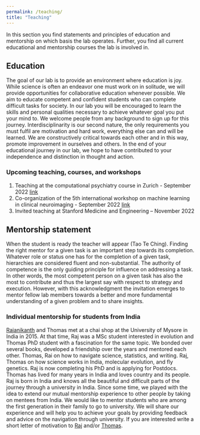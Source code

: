 ```yaml
---
permalink: /teaching/
title: "Teaching"
---
```

In this section you find statements and principles of education and mentorship on which basis the lab operates. Further, you find all current educational and mentorship courses the lab is involved in.

## Education 

The goal of our lab is to provide an environment where education is joy. While science is often an endeavor one must work on in solitude, we will provide opportunities for collaborative education whenever possible. We aim to educate competent and confident students who can complete difficult tasks for society. In our lab you will be encouraged to learn the skills and personal qualities necessary to achieve whatever goal you put your mind to. We welcome people from any background to sign up for this journey. Interdisciplinarity is our second nature, the only requirements you must fulfil are motivation and hard work, everything else can and will be learned. We are constructively critical towards each other and in this way, promote improvement in ourselves and others. In the end of your educational journey in our lab, we hope to have contributed to your independence and distinction in thought and action.

### Upcoming teaching, courses, and workshops
1) Teaching at the computational psychiatry course in Zurich - September 2022 [link](https://www.translationalneuromodeling.org/cpcourse/)
2) Co-organization of the 5th international workshop on machine learning in clinical neuroimaging - September 2022 [link](https://mlcnws.com)
3) Invited teaching at Stanford Medicine and Engineering – November 2022

## Mentorship statement
When the student is ready the teacher will appear (Tao Te Ching). Finding the right mentor for a given task is an important step towards its completion. Whatever role or status one has for the completion of a given task, hierarchies are considered fluent and non-substantial. The authority of competence is the only guiding principle for influence on addressing a task. In other words, the most competent person on a given task has also the most to contribute and thus the largest say with respect to strategy and execution. However, with this acknowledgment the invitation emerges to mentor fellow lab members towards a better and more fundamental understanding of a given problem and to share insights.

### Individual mentorship for students from India

[Rajanikanth](https://www.evolutionguy.net) and Thomas met at a chai shop at the University of Mysore in India in 2015. At that time, Raj was a MSc student interested in evolution and Thomas PhD student with a fascination for the same topic. We bonded over several books, developed a friendship over the years and mentored each other. Thomas, Rai on how to navigate science, statistics, and writing. Raj, Thomas on how science works in India, molecular evolution, and fly genetics. Raj is now completing his PhD and is applying for Postdocs. Thomas has lived for many years in India and loves country and its people. Raj is born in India and knows all the beautiful and difficult parts of the journey through a university in India. Since some time, we played with the idea to extend our mutual mentorship experience to other people by taking on mentees from India. We would like to mentor students who are among the first generation in their family to go to university. We will share our experience and will help you to achieve your goals by providing feedback and advice on the navigation through university. If you are interested write a short letter of motivation to [Raj](mailto:rajanikanth.cnayak@gmail.com) and/or [Thomas](mailto:dr.thomas.wolfers@gmail.com).

